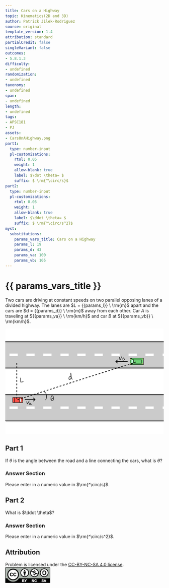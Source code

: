 ```yaml
---
title: Cars on a Highway
topic: Kinematics(2D and 3D)
author: Patrick Jilek-Rodriguez
source: original
template_version: 1.4
attribution: standard
partialCredit: false
singleVariant: false
outcomes:
- 5.8.1.3
difficulty:
- undefined
randomization:
- undefined
taxonomy:
- undefined
span:
- undefined
length:
- undefined
tags:
- APSC181
- PJ
assets:
- CarsOnAHighway.png
part1:
  type: number-input
  pl-customizations:
    rtol: 0.05
    weight: 1
    allow-blank: true
    label: $\dot \theta= $
    suffix: $ \rm{^\circ/s}$
part2:
  type: number-input
  pl-customizations:
    rtol: 0.05
    weight: 1
    allow-blank: true
    label: $\ddot \theta= $
    suffix: $ \rm{^\circ/s^2}$
myst:
  substitutions:
    params_vars_title: Cars on a Highway
    params_l: 19
    params_d: 43
    params_va: 100
    params_vb: 105
---
```

# {{ params_vars_title }}
Two cars are driving at constant speeds on two parallel opposing lanes of a divided highway.
The lanes are $L = {{params_l}} \ \rm{m}$ apart and the cars are $d = {{params_d}} \ \rm{m}$ away from each other.
Car $A$ is traveling at ${{params_va}} \ \rm{km/h}$ and car $B$ at ${{params_vb}} \ \rm{km/h}$.

<img src="CarsOnAHighway.png" width=600 alt="Two cars are driving on opposite roads towards each other. The roads are L distance away from each other." >

## Part 1

If $\theta$ is the angle between the road and a line connecting the cars, what is $\dot \theta$?

### Answer Section

Please enter in a numeric value in $\rm{^\circ/s}$.

## Part 2

What is $\ddot \theta$?

### Answer Section

Please enter in a numeric value in $\rm{^\circ/s^2}$.

## Attribution

Problem is licensed under the [CC-BY-NC-SA 4.0 license](https://creativecommons.org/licenses/by-nc-sa/4.0/).<br> ![The Creative Commons 4.0 license requiring attribution-BY, non-commercial-NC, and share-alike-SA license.](https://raw.githubusercontent.com/firasm/bits/master/by-nc-sa.png)